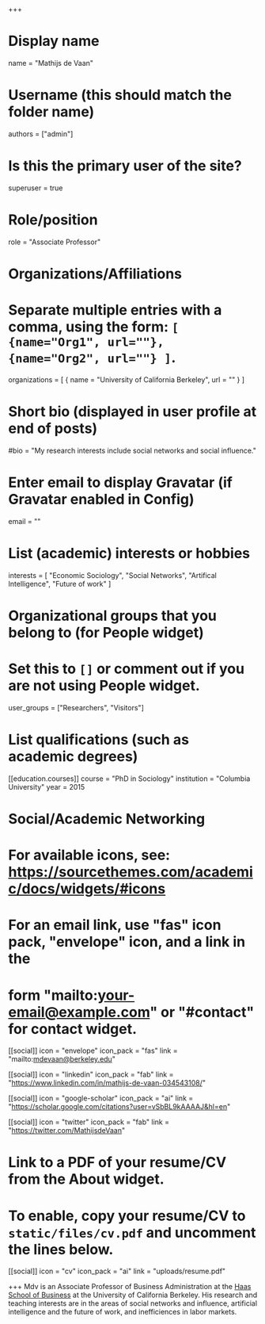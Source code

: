 +++
# Display name
name = "Mathijs de Vaan"

# Username (this should match the folder name)
authors = ["admin"]

# Is this the primary user of the site?
superuser = true

# Role/position
role = "Associate Professor"

# Organizations/Affiliations
#   Separate multiple entries with a comma, using the form: `[ {name="Org1", url=""}, {name="Org2", url=""} ]`.
organizations = [ { name = "University of California Berkeley", url = "" } ]

# Short bio (displayed in user profile at end of posts)
#bio = "My research interests include social networks and social influence."

# Enter email to display Gravatar (if Gravatar enabled in Config)
email = ""

# List (academic) interests or hobbies
interests = [
  "Economic Sociology",
  "Social Networks",
  "Artifical Intelligence",
  "Future of work"
]

# Organizational groups that you belong to (for People widget)
#   Set this to `[]` or comment out if you are not using People widget.
user_groups = ["Researchers", "Visitors"]

# List qualifications (such as academic degrees)
[[education.courses]]
  course = "PhD in Sociology"
  institution = "Columbia University"
  year = 2015

# Social/Academic Networking
# For available icons, see: https://sourcethemes.com/academic/docs/widgets/#icons
#   For an email link, use "fas" icon pack, "envelope" icon, and a link in the
#   form "mailto:your-email@example.com" or "#contact" for contact widget.

[[social]]
  icon = "envelope"
  icon_pack = "fas"
  link = "mailto:mdevaan@berkeley.edu"

[[social]]
  icon = "linkedin"
  icon_pack = "fab"
  link = "https://www.linkedin.com/in/mathijs-de-vaan-034543108/"

[[social]]
  icon = "google-scholar"
  icon_pack = "ai"
  link = "https://scholar.google.com/citations?user=vSbBL9kAAAAJ&hl=en"

[[social]]
  icon = "twitter"
  icon_pack = "fab"
  link = "https://twitter.com/MathijsdeVaan"

# Link to a PDF of your resume/CV from the About widget.
# To enable, copy your resume/CV to `static/files/cv.pdf` and uncomment the lines below.
 [[social]]
   icon = "cv"
   icon_pack = "ai"
   link = "uploads/resume.pdf"

+++
Mdv is an Associate Professor of Business Administration at the [Haas School of Business](https://haas.berkeley.edu/faculty/de-vaan-mathijs/) at the University of California Berkeley. His research and teaching interests are in the areas of social networks and influence, artificial intelligence and the future of work, and inefficiences in labor markets.     
